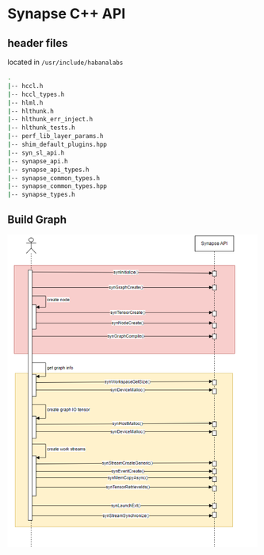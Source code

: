 # Synapse C++ API 

## header files

located in `/usr/include/habanalabs`

```bash
.
|-- hccl.h
|-- hccl_types.h
|-- hlml.h
|-- hlthunk.h
|-- hlthunk_err_inject.h
|-- hlthunk_tests.h
|-- perf_lib_layer_params.h
|-- shim_default_plugins.hpp
|-- syn_sl_api.h
|-- synapse_api.h
|-- synapse_api_types.h
|-- synapse_common_types.h
|-- synapse_common_types.hpp
|-- synapse_types.h

```

## Build Graph

![synapse](imgs/synapse.png)
